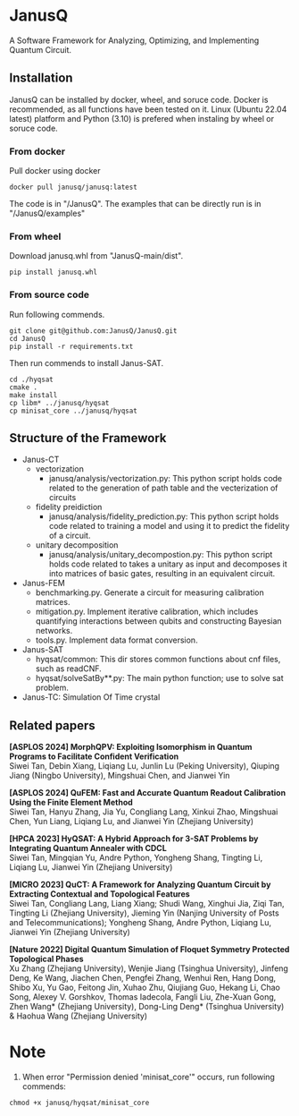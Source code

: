 # JanusQ
A Software Framework for Analyzing, Optimizing, and Implementing Quantum Circuit.

## Installation

JanusQ can be installed by docker, wheel, and soruce code. Docker is recommended, as all functions have been tested on it.
Linux (Ubuntu 22.04 latest) platform and Python (3.10) is prefered when instaling by wheel or soruce code.

### From docker
Pull docker using docker 
```shell
docker pull janusq/janusq:latest
```  
The code is in "/JanusQ". The examples that can be directly run is in "/JanusQ/examples"

### From wheel
Download janusq.whl from "JanusQ-main/dist".
```shell
pip install janusq.whl
```  
        
### From source code
Run following commends.
```shell
git clone git@github.com:JanusQ/JanusQ.git
cd JanusQ
pip install -r requirements.txt

```  
Then run commends to install Janus-SAT.
```shell
cd ./hyqsat
cmake .
make install
cp libm* ../janusq/hyqsat
cp minisat_core ../janusq/hyqsat
```  

## Structure of the Framework
- Janus-CT
  - vectorization
    - janusq/analysis/vectorization.py: This python script holds code related to the generation of path table and the vecterization of circuits
  - fidelity preidiction
    - janusq/analysis/fidelity_prediction.py: This python script holds code related to training a model and using it to predict the fidelity of a circuit.
  - unitary decomposition
    - janusq/analysis/unitary_decompostion.py: This python script holds code related to takes a unitary as input and decomposes it into matrices of basic gates, resulting in an equivalent circuit.
- Janus-FEM
  - benchmarking.py. Generate a circuit for measuring calibration matrices.
  - mitigation.py. Implement iterative calibration, which includes quantifying interactions between qubits and constructing Bayesian networks.
  - tools.py. Implement data format conversion.
- Janus-SAT
  - hyqsat/common: This dir stores common functions about cnf files, such as readCNF.
  - hyqsat/solveSatBy**.py: The main python function; use to solve sat problem.
- Janus-TC: Simulation Of Time crystal


## Related papers
**[ASPLOS 2024] MorphQPV: Exploiting Isomorphism in Quantum Programs to Facilitate Confident Verification**  
Siwei Tan, Debin Xiang, Liqiang Lu, Junlin Lu (Peking University), Qiuping Jiang (Ningbo University), Mingshuai Chen, and Jianwei Yin  

**[ASPLOS 2024] QuFEM: Fast and Accurate Quantum Readout Calibration Using the Finite Element Method**  
Siwei Tan, Hanyu Zhang, Jia Yu, Congliang Lang, Xinkui Zhao, Mingshuai Chen, Yun Liang, Liqiang Lu, and Jianwei Yin (Zhejiang University)  

**[HPCA 2023] HyQSAT: A Hybrid Approach for 3-SAT Problems by Integrating Quantum Annealer with CDCL**  
Siwei Tan, Mingqian Yu, Andre Python, Yongheng Shang, Tingting Li, Liqiang Lu, Jianwei Yin (Zhejiang University)  

**[MICRO 2023] QuCT: A Framework for Analyzing Quantum Circuit by Extracting Contextual and Topological Features**  
Siwei Tan, Congliang Lang, Liang Xiang; Shudi Wang, Xinghui Jia, Ziqi Tan, Tingting Li (Zhejiang University), Jieming Yin (Nanjing University of Posts and Telecommunications); Yongheng Shang, Andre Python, Liqiang Lu, Jianwei Yin (Zhejiang University)

**[Nature 2022] Digital Quantum Simulation of Floquet Symmetry Protected Topological Phases**  
Xu Zhang (Zhejiang University), Wenjie Jiang (Tsinghua University), Jinfeng Deng, Ke Wang, Jiachen Chen, Pengfei Zhang, Wenhui Ren, Hang Dong, Shibo Xu, Yu Gao, Feitong Jin, Xuhao Zhu, Qiujiang Guo, Hekang Li, Chao Song, Alexey V. Gorshkov, Thomas Iadecola, Fangli Liu, Zhe-Xuan Gong, Zhen Wang* (Zhejiang University), Dong-Ling Deng* (Tsinghua University) & Haohua Wang (Zhejiang University)

# Note
1. When error "Permission denied 'minisat_core'" occurs, run following commends:
```shell
chmod +x janusq/hyqsat/minisat_core
```